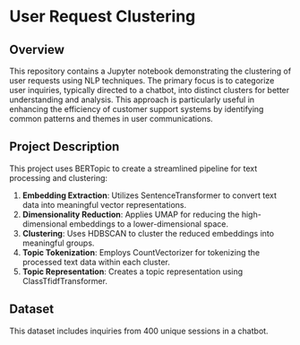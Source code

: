 # User Request Clustering
## Overview
This repository contains a Jupyter notebook demonstrating the clustering of user requests using NLP techniques. The primary focus is to categorize user inquiries, typically directed to a chatbot, into distinct clusters for better understanding and analysis. This approach is particularly useful in enhancing the efficiency of customer support systems by identifying common patterns and themes in user communications.

## Project Description
This project uses BERTopic to create a streamlined pipeline for text processing and clustering:

1. **Embedding Extraction**: Utilizes SentenceTransformer to convert text data into meaningful vector representations.
2. **Dimensionality Reduction**: Applies UMAP for reducing the high-dimensional embeddings to a lower-dimensional space.
3. **Clustering**: Uses HDBSCAN to cluster the reduced embeddings into meaningful groups.
4. **Topic Tokenization**: Employs CountVectorizer for tokenizing the processed text data within each cluster.
5. **Topic Representation**: Creates a topic representation using ClassTfidfTransformer.

## Dataset
This dataset includes inquiries from 400 unique sessions in a chatbot.
